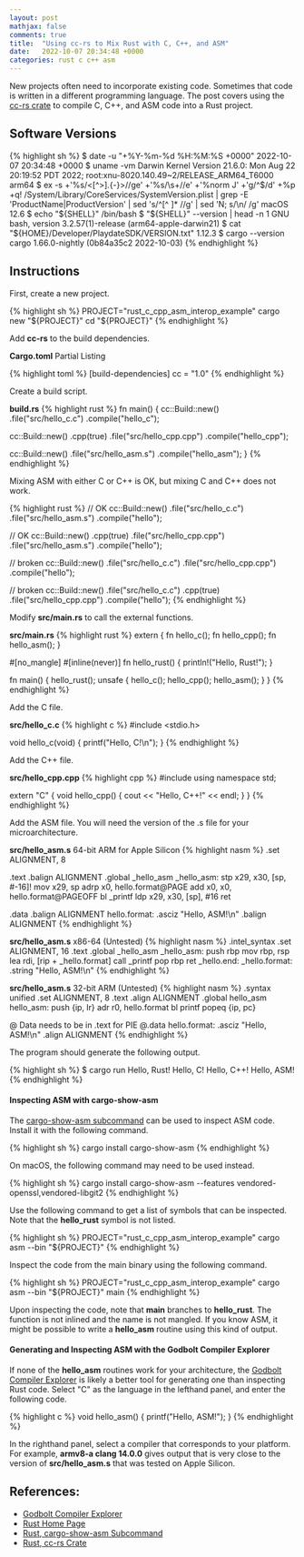 ```yaml
---
layout: post
mathjax: false
comments: true
title:  "Using cc-rs to Mix Rust with C, C++, and ASM"
date:   2022-10-07 20:34:48 +0000
categories: rust c c++ asm
---
```

New projects often need to incorporate existing code.
Sometimes that code is written in a different programming language.
The post covers using the [cc-rs crate][rust_cc_rs] to compile C,
C++, and ASM code into a Rust project.

## Software Versions

{% highlight sh %}
$ date -u "+%Y-%m-%d %H:%M:%S +0000"
2022-10-07 20:34:48 +0000
$ uname -vm
Darwin Kernel Version 21.6.0: Mon Aug 22 20:19:52 PDT 2022; root:xnu-8020.140.49~2/RELEASE_ARM64_T6000 arm64
$ ex -s +'%s/<[^>].\{-}>//ge' +'%s/\s\+//e' +'%norm J' +'g/^$/d' +%p +q! /System/Library/CoreServices/SystemVersion.plist | grep -E 'ProductName|ProductVersion' | sed 's/^[^ ]* //g' | sed 'N; s/\n/ /g'
macOS 12.6
$ echo "${SHELL}"
/bin/bash
$ "${SHELL}" --version  | head -n 1
GNU bash, version 3.2.57(1)-release (arm64-apple-darwin21)
$ cat "${HOME}/Developer/PlaydateSDK/VERSION.txt"
1.12.3
$ cargo --version
cargo 1.66.0-nightly (0b84a35c2 2022-10-03)
{% endhighlight %}

## Instructions

First, create a new project.

{% highlight sh %}
PROJECT="rust_c_cpp_asm_interop_example"
cargo new "${PROJECT}"
cd "${PROJECT}"
{% endhighlight %}

Add **cc-rs** to the build dependencies.

**Cargo.toml** Partial Listing

{% highlight toml %}
[build-dependencies]
cc = "1.0"
{% endhighlight %}

Create a build script.

**build.rs**
{% highlight rust %}
fn main() {
  cc::Build::new()
    .file("src/hello_c.c")
    .compile("hello_c");

  cc::Build::new()
    .cpp(true)
    .file("src/hello_cpp.cpp")
    .compile("hello_cpp");

  cc::Build::new()
    .file("src/hello_asm.s")
    .compile("hello_asm");
}
{% endhighlight %}

Mixing ASM with either C or C++ is OK, but mixing C and C++ does not work.

{% highlight rust %}
  // OK
  cc::Build::new()
    .file("src/hello_c.c")
    .file("src/hello_asm.s")
    .compile("hello");

  // OK
  cc::Build::new()
    .cpp(true)
    .file("src/hello_cpp.cpp")
    .file("src/hello_asm.s")
    .compile("hello");

  // broken
  cc::Build::new()
    .file("src/hello_c.c")
    .file("src/hello_cpp.cpp")
    .compile("hello");

  // broken
  cc::Build::new()
    .file("src/hello_c.c")
    .cpp(true)
    .file("src/hello_cpp.cpp")
    .compile("hello");
{% endhighlight %}

Modify **src/main.rs** to call the external functions.

**src/main.rs**
{% highlight rust %}
extern {
  fn hello_c();
  fn hello_cpp();
  fn hello_asm();
}

#[no_mangle]
#[inline(never)]
fn hello_rust() {
  println!("Hello, Rust!");
}

fn main() {
  hello_rust();
  unsafe {
    hello_c();
    hello_cpp();
    hello_asm();
  }
}
{% endhighlight %}

Add the C file.

**src/hello_c.c**
{% highlight c %}
#include <stdio.h>

void hello_c(void) {
  printf("Hello, C!\n");
}
{% endhighlight %}

Add the C++ file.

**src/hello_cpp.cpp**
{% highlight cpp %}
#include <iostream>
using namespace std;

extern "C" {
  void hello_cpp() {
    cout << "Hello, C++!" << endl;
  }
}
{% endhighlight %}

Add the ASM file.
You will need the version of the .s file for your microarchitecture.

**src/hello_asm.s** 64-bit ARM for Apple Silicon
{% highlight nasm %}
        .set ALIGNMENT, 8

.text
        .balign ALIGNMENT
        .global _hello_asm
_hello_asm:
        stp     x29, x30, [sp, #-16]!
        mov     x29, sp
        adrp    x0, hello.format@PAGE
        add     x0, x0, hello.format@PAGEOFF
        bl      _printf
        ldp     x29, x30, [sp], #16
        ret

.data
        .balign ALIGNMENT
hello.format:
        .asciz "Hello, ASM!\n"
        .balign ALIGNMENT
{% endhighlight %}

**src/hello_asm.s** x86-64 (Untested)
{% highlight nasm %}
        .intel_syntax
        .set ALIGNMENT, 16
.text
        .global _hello_asm
_hello_asm:
        push    rbp
        mov     rbp, rsp
        lea     rdi, [rip + _hello.format]
        call    _printf
        pop     rbp
        ret
_hello.end:
_hello.format:
       .string "Hello, ASM!\n"
{% endhighlight %}

**src/hello_asm.s** 32-bit ARM (Untested)
{% highlight nasm %}
        .syntax unified
        .set ALIGNMENT, 8
.text
        .align ALIGNMENT
        .global hello_asm
hello_asm:
        push    {ip, lr}
        adr     r0, hello.format
        bl      printf
        popeq   {ip, pc}

@ Data needs to be in .text for PIE
@.data
hello.format:
        .asciz "Hello, ASM!\n"
        .align ALIGNMENT
{% endhighlight %}

The program should generate the following output.

{% highlight sh %}
$ cargo run
Hello, Rust!
Hello, C!
Hello, C++!
Hello, ASM!
{% endhighlight %}

#### Inspecting ASM with cargo-show-asm

The [cargo-show-asm subcommand][rust_cargo_show_asm] can be used to inspect
ASM code.
Install it with the following command.

{% highlight sh %}
cargo install cargo-show-asm
{% endhighlight %}

On macOS, the following command may need to be used instead.

{% highlight sh %}
cargo install cargo-show-asm --features vendored-openssl,vendored-libgit2
{% endhighlight %}

Use the following command to get a list of symbols that can be inspected.
Note that the **hello_rust** symbol is not listed.

{% highlight sh %}
PROJECT="rust_c_cpp_asm_interop_example"
cargo asm --bin "${PROJECT}"
{% endhighlight %}

Inspect the code from the main binary using the following command.

{% highlight sh %}
PROJECT="rust_c_cpp_asm_interop_example"
cargo asm --bin "${PROJECT}" main
{% endhighlight %}

Upon inspecting the code, note that **main** branches to **hello_rust**.
The function is not inlined and the name is not mangled.
If you know ASM, it might be possible to write a **hello_asm** routine
using this kind of output.

#### Generating and Inspecting ASM with the Godbolt Compiler Explorer

If none of the **hello_asm** routines work for your architecture, the
[Godbolt Compiler Explorer][godbolt] is likely a better tool for generating
one than inspecting Rust code.
Select "C" as the language in the lefthand panel, and enter the following code.

{% highlight c %}
void hello_asm() {
  printf("Hello, ASM!");
}
{% endhighlight %}

In the righthand panel, select a compiler that corresponds to your platform.
For example, **armv8-a clang 14.0.0** gives output that is very close to the
version of **src/hello_asm.s** that was tested on Apple Silicon.

## References:

- [Godbolt Compiler Explorer][godbolt]
- [Rust Home Page][rust]
- [Rust, cargo-show-asm Subcommand][rust_cargo_show_asm]
- [Rust, cc-rs Crate][rust_cc_rs]

[godbolt]: https://godbolt.org
[rust]: https://www.rust-lang.org
[rust_cargo_show_asm]: https://crates.io/crates/cargo-show-asm
[rust_cc_rs]: https://crates.io/crates/cc

